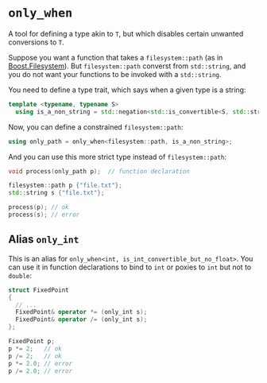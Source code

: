 # `only_when`

A tool for defining a type akin to `T`, but which disables certain unwanted conversions to `T`. 

Suppose you want a function that takes a `filesystem::path`
(as in [Boost.Filesystem](http://www.boost.org/doc/libs/1_62_0/libs/filesystem/doc/index.htm)).
But `filesystem::path` converst from `std::string`, and you do not want your functions to be invoked with a `std::string`.

You need to define a type trait, which says when a given type is a string:

```c++
template <typename, typename S>
  using is_a_non_string = std::negation<std::is_convertible<S, std::string>>;
```

Now, you can define a constrained `filesystem::path`:

```c++
using only_path = only_when<filesystem::path, is_a_non_string>;
```

And you can use this more strict type instead of `filesystem::path`:

```c++
void process(only_path p);  // function declaration

filesystem::path p {"file.txt"};
std::string s {"file.txt"};

process(p); // ok
process(s); // error
```


## Alias `only_int`

This is an alias for `only_when<int, is_int_convertible_but_no_float>`. You can use it in function declarations to bind to `int` or poxies to `int` but not to `double`:

```c++
struct FixedPoint
{
  // ...
  FixedPoint& operator *= (only_int s);
  FixedPoint& operator /= (only_int s);
};

FixedPoint p;
p *= 2;   // ok
p /= 2;   // ok
p *= 2.0; // error
p /= 2.0; // error
```
